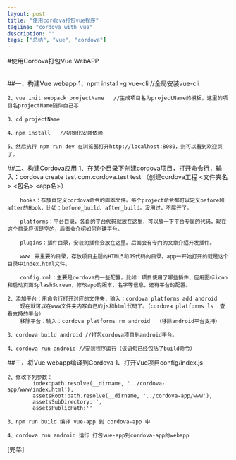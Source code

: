 ```yaml
---
layout: post
title: "使用cordova打包vue程序"
tagline: "cordova with vue"
description: ""
tags: ["总结", "vue", "cordova"]
---
```


#使用Cordova打包Vue WebAPP

<br>
##一、构建Vue webapp
	1、npm install -g vue-cli    //全局安装vue-cli
    
	2、vue init webpack projectName   //生成项目名为projectName的模板，这里的项目名projectName随你自己写
    
	3、cd projectName 
    
	4、npm install   //初始化安装依赖
    
	5、然后执行 npm run dev 在浏览器打开http://localhost:8080，则可以看到欢迎页了。
	
##二、构建Cordova应用
	1、在某个目录下创建cordova项目，打开命令行，输入：cordova  create  test  com.cordova.test   test  （创建cordova工程  <文件夹名> <包名> <app名>）

		hooks：存放自定义cordova命令的脚本文件。每个project命令都可以定义before和after的Hook，比如：before_build、after_build。没用过，不展开了。

		platforms：平台目录，各自的平台代码就放在这里，可以放一下平台专属的代码，现在这个目录应该是空的，后面会介绍如何创建平台。

		plugins：插件目录，安装的插件会放在这里。后面会有专门的文章介绍开发插件。

		www：最重要的目录，存放项目主题的HTML5和JS代码的目录。app一开始打开的就是这个目录中index.html文件。

		config.xml：主要是cordova的一些配置，比如：项目使用了哪些插件、应用图标icon和启动页面SplashScreen，修改app的版本，名字等信息，还有平台的配置。
	
	2、添加平台：用命令行打开对应的文件夹，输入：cordova platforms add android
		现在就可以在www文件夹内写自己的js和html代码了。（cordova platforms ls  查看支持的平台）
		移除平台：输入：cordova platforms rm android  （移除android平台支持）
		
	3、cordova build android //打包cordova项目到android平台。
	
	4、cordova run android //安装程序运行（该语句已经包括了build命令）

##三、将Vue webapp编译到Cordova
	1、打开Vue项目config/index.js
    
	2、修改下列参数：
			index:path.resolve(__dirname, '../cordova-app/www/index.html'),
			assetsRoot:path.resolve(__dirname, '../cordova-app/www'),
			assetsSubDirectory:'',
			assetsPublicPath:''
            
	3、npm run build 编译 vue-app 到 cordova-app 中
    
	4、cordova run android 运行 打包vue-app到cordova-app的webapp
	
[完毕]